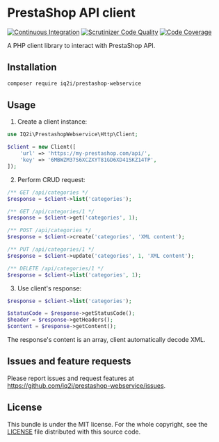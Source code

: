 # PrestaShop API client

[![Continuous Integration](https://github.com/IQ2i/prestashop-webservice/actions/workflows/continuous-integration.yml/badge.svg)](https://github.com/IQ2i/prestashop-webservice/actions/workflows/continuous-integration.yml)
[![Scrutinizer Code Quality](https://scrutinizer-ci.com/g/IQ2i/prestashop-webservice/badges/quality-score.png?b=main)](https://scrutinizer-ci.com/g/IQ2i/prestashop-webservice/?branch=main)
[![Code Coverage](https://scrutinizer-ci.com/g/IQ2i/prestashop-webservice/badges/coverage.png?b=main)](https://scrutinizer-ci.com/g/IQ2i/prestashop-webservice/?branch=main)

A PHP client library to interact with PrestaShop API.

## Installation

```bash
composer require iq2i/prestashop-webservice
```

## Usage

1. Create a client instance:

```php
use IQ2i\PrestashopWebservice\Http\Client;

$client = new Client([
    'url' => 'https://my-prestashop.com/api/',
    'key' => '6MBWZM37S6XCZXYT81GD6XD41SKZ14TP',
]);
```

2. Perform CRUD request:

```php
/** GET /api/categories */
$response = $client->list('categories');

/** GET /api/categories/1 */
$response = $client->get('categories', 1);

/** POST /api/categories */
$response = $client->create('categories', 'XML content');

/** PUT /api/categories/1 */
$response = $client->update('categories', 1, 'XML content');

/** DELETE /api/categories/1 */
$response = $client->list('categories', 1);
```

3. Use client's response:

```php
$response = $client->list('categories');

$statusCode = $response->getStatusCode();
$header = $response->getHeaders();
$content = $response->getContent();
```

The response's content is an array, client automatically decode XML.

## Issues and feature requests

Please report issues and request features at https://github.com/iq2i/prestashop-webservice/issues.

## License

This bundle is under the MIT license.
For the whole copyright, see the [LICENSE](LICENSE) file distributed with this source code.